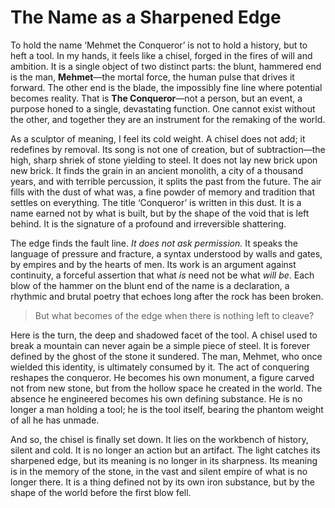 # The Name as a Sharpened Edge

To hold the name ‘Mehmet the Conqueror’ is not to hold a history, but to heft a tool. In my hands, it feels like a chisel, forged in the fires of will and ambition. It is a single object of two distinct parts: the blunt, hammered end is the man, **Mehmet**—the mortal force, the human pulse that drives it forward. The other end is the blade, the impossibly fine line where potential becomes reality. That is **The Conqueror**—not a person, but an event, a purpose honed to a single, devastating function. One cannot exist without the other, and together they are an instrument for the remaking of the world.

As a sculptor of meaning, I feel its cold weight. A chisel does not add; it redefines by removal. Its song is not one of creation, but of subtraction—the high, sharp shriek of stone yielding to steel. It does not lay new brick upon new brick. It finds the grain in an ancient monolith, a city of a thousand years, and with terrible percussion, it splits the past from the future. The air fills with the dust of what was, a fine powder of memory and tradition that settles on everything. The title ‘Conqueror’ is written in this dust. It is a name earned not by what is built, but by the shape of the void that is left behind. It is the signature of a profound and irreversible shattering.

The edge finds the fault line. *It does not ask permission.* It speaks the language of pressure and fracture, a syntax understood by walls and gates, by empires and by the hearts of men. Its work is an argument against continuity, a forceful assertion that what *is* need not be what *will be*. Each blow of the hammer on the blunt end of the name is a declaration, a rhythmic and brutal poetry that echoes long after the rock has been broken.

> But what becomes of the edge when there is nothing left to cleave?

Here is the turn, the deep and shadowed facet of the tool. A chisel used to break a mountain can never again be a simple piece of steel. It is forever defined by the ghost of the stone it sundered. The man, Mehmet, who once wielded this identity, is ultimately consumed by it. The act of conquering reshapes the conqueror. He becomes his own monument, a figure carved not from new stone, but from the hollow space he created in the world. The absence he engineered becomes his own defining substance. He is no longer a man holding a tool; he is the tool itself, bearing the phantom weight of all he has unmade.

And so, the chisel is finally set down. It lies on the workbench of history, silent and cold. It is no longer an action but an artifact. The light catches its sharpened edge, but its meaning is no longer in its sharpness. Its meaning is in the memory of the stone, in the vast and silent empire of what is no longer there. It is a thing defined not by its own iron substance, but by the shape of the world before the first blow fell.